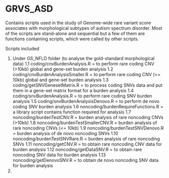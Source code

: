 # GRVS_ASD
Contains scripts used in the study of Genome-wide rare variant score associates with morphological subtypes of autism spectrum disorder. Most of the scripts are stand-alone and sequential but a few of them are functions containing scripts, which were called by other scripts.

Scripts included
1. Under GS_NFLD folder (to analyse the gold-standard morphological data)
  1.1 coding/cnvBurdenAnalysis.R = to perform rare coding CNV (>10kb) global and gene-set burden analysis
  1.2 coding/cnvBurdenAnalysisSmaller.R = to perform rare coding CNV (<= 10kb) global and gene-set burden analysis
  1.3 coding/getSNVGenesetMatrix.R = to process coding SNVs data and put them in a gene-set matrix format for a burden analysis
  1.4 coding/snvBurdenAnalysis.R = to perform rare coding SNV burden analysis
  1.5 coding/snvBurdenAnalysisDenovo.R = to perform de novo coding SNV burden analysis
  1.6 noncoding/burdenRequireFunctions.R = a library script contains function required for analysis
  1.7 noncoding/burdenTestCNV.R = burden analysis of rare noncoding CNVs (>10kb)
  1.8 noncoding/burdenTestSmallerCNV.R = burden analysis of rare noncoding CNVs (<= 10kb)
  1.9 noncoding/burdenTestSNVDenovo.R = burden analysis of de novo noncoding SNVs
  1.10 noncoding/burdenTestSNVRare.R = burden analysis of rare noncoding SNVs
  1.11 noncoding/getCNV.R = to obtain rare noncoding CNV data for burden analysis
  1.12 noncoding/getDataSNV.R = to obtain rare noncoding SNV data for burden analysis
  1.13 noncoding/getDenovoSNV.R = to obtain de novo noncoding SNV data for burden analysis
2. 
